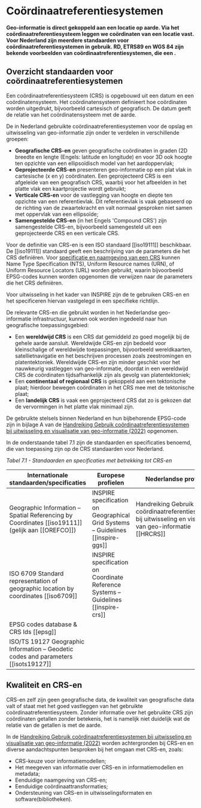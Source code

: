 # Coördinaatreferentiesystemen

**Geo-informatie is direct gekoppeld aan een locatie op aarde. Via het coördinaatreferentiesysteem leggen we coördinaten van een locatie vast. Voor Nederland zijn meerdere standaarden voor coördinaatreferentiesystemen in gebruik. RD, ETRS89 en WGS 84 zijn bekende voorbeelden van coördinaatreferentiesystemen, die een .**

## Overzicht standaarden voor coördinaatreferentiesystemen

Een coördinaatreferentiesysteem (CRS) is opgebouwd uit een datum en een coördinatensysteem. Het coördinatensysteem definieert hoe coördinaten worden uitgedrukt, bijvoorbeeld cartesisch of geografisch. De datum geeft de relatie van het coördinatensysteem met de aarde. 

De in Nederland gebruikte coördinaatreferentiesystemen voor de opslag en uitwisseling van geo-informatie zijn onder te verdelen in verschillende groepen:

* **Geografische CRS-en** geven geografische coördinaten in graden (2D breedte en lengte (Engels: latitude en longitude) en voor 3D ook hoogte ten opzichte van een ellipsoïdisch model van het aardoppervlak;
* **Geprojecteerde CRS-en** presenteren geo-informatie op een plat vlak in cartesische (x en y) coördinaten. Een geprojecteerd CRS is een afgeleide van een geografisch CRS, waarbij voor het afbeelden in het platte vlak een kaartprojectie wordt gebruikt;
* **Verticale CRS-en** voor de vastlegging van hoogte en diepte ten opzichte van een referentievlak. Dit referentievlak is vaak gebaseerd op de richting van de zwaartekracht en valt normaal gesproken niet samen met oppervlak van een ellipsoïde;
* **Samengestelde CRS-en** (in het Engels 'Compound CRS') zijn samengestelde CRS-en, bijvoorbeeld samengesteld uit een geprojecteerde CRS en een verticale CRS.

Voor de definitie van CRS-en is een ISO standaard [[iso19111]] beschikbaar. De [[iso19111]] standaard geeft een beschrijving van de parameters die het CRS definiëren. Voor [specificatie en naamgeving van een CRS](https://docs.geostandaarden.nl/crs/crs/#naamgeving-van-crs) kunnen Name Type Specification (NTS), Uniform Resource names (URN), of Uniform Resource Locators (URL) worden gebruikt, waarin bijvoorbeeld EPSG-codes kunnen worden opgenomen die verwijzen naar de parameters die het CRS definiëren.  

Voor uitwisseling in het kader van INSPIRE zijn de te gebruiken CRS-en en het specificeren hiervan vastgelegd in een specifieke richtlijn. 

De relevante CRS-en die gebruikt worden in het Nederlandse geo-informatie infrastructuur, kunnen ook worden ingedeeld naar hun geografische toepassingsgebied:
* Een **wereldwijd CRS** is een CRS dat gemiddeld zo goed mogelijk bij de gehele aarde aansluit. Wereldwijde CRS-en zijn bedoeld voor kleinschalige of wereldwijde toepassingen, bijvoorbeeld wereldkaarten, satellietnavigatie en het beschrijven processen zoals zeestromingen en platentektoniek. Wereldwijde CRS-en zijn minder geschikt voor het nauwkeurig vastleggen van geo-informatie, doordat in een wereldwijd CRS de coördinaten tijdsafhankelijk zijn als gevolg van platentektoniek;
* Een **continentaal of regionaal CRS** is gekoppeld aan een tektonische plaat; hierdoor bewegen coördinaten in het CRS mee met de tektonische plaat;
* Een **landelijk CRS** is vaak een geprojecteerd CRS dat zo is gekozen dat de vervormingen in het platte vlak minimaal zijn.

De gebruikte stelsels binnen Nederland en hun bijbehorende EPSG-code zijn in bijlage A van de [Handreiking Gebruik coördinaatreferentiesystemen bij uitwisseling en visualisatie van geo-informatie (2022)](https://docs.geostandaarden.nl/crs/crs/) opgenomen.

In de onderstaande tabel 7.1 zijn de standaarden en specificaties benoemd, die van toepassing zijn op de CRS standaarden voor Nederland.

*Tabel 7.1 - Standaarden en specificaties met betrekking tot CRS-en*

| **Internationale standaarden/specificaties**                                            | **Europese profielen**                                                          | **Nederlandse profielen**                                                      |
|-----------------------------------------------------------------------------------------|---------------------------------------------------------------------------------|--------------------------------------------------------------------------------|
| Geographic Information – Spatial Referencing by Coordinates [[iso19111]] (gelijk aan [[OREFCO]]) | INSPIRE specification on Geographical Grid Systems – Guidelines [[inspire-ggs]] | Handreiking Gebruik coördinaatreferentiesystemen bij uitwisseling en visualisatie van geo-informatie [[HRCRS]] |
| ISO 6709 Standard representation of geographic location by coordinates [[iso6709]] | INSPIRE specification on Coordinate Reference Systems – Guidelines [[inspire-crs]] | |
| EPSG codes database & CRS Ids [[epsg]]  |  |  |
| ISO/TS 19127 Geographic Information – Geodetic codes and parameters [[isots19127]]  |  |  |


## Kwaliteit en CRS-en

CRS-en zelf zijn geen geografische data, de kwaliteit van geografische data valt of staat met het goed vastleggen van het gebruikte coördinaatreferentiesysteem. Zonder informatie over het gebruikte CRS zijn coördinaten getallen zonder betekenis, het is namelijk niet duidelijk wat de relatie van de getallen is met de aarde.

In de [Handreiking Gebruik coördinaatreferentiesystemen bij uitwisseling en visualisatie van geo-informatie (2022)](https://docs.geostandaarden.nl/crs/crs/) worden achtergronden bij CRS-en en diverse aandachtspunten besproken bij het omgaan met CRS-en, zoals:

- CRS-keuze voor informatiemodellen;
- Het meegeven van informatie over CRS-en in informatiemodellen en metadata;
- Eenduidige naamgeving van CRS-en;
- Eenduidige coördinaattransformaties;
- Ondersteuning van CRS-en in uitwisselingsformaten en software(bibliotheken). 